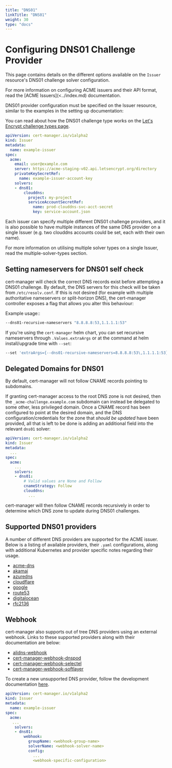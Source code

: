 ```yaml
---
title: "DNS01"
linkTitle: "DNS01"
weight: 30
type: "docs"
---
```


# Configuring DNS01 Challenge Provider

This page contains details on the different options available on the `Issuer`
resource's DNS01 challenge solver configuration.

For more information on configuring ACME issuers and their API format, read the
[ACME Issuers](<../index.md) documentation.

DNS01 provider configuration must be specified on the Issuer resource, similar
to the examples in the setting up documentation:

You can read about how the DNS01 challenge type works on the [Let's Encrypt
challenge types
page](https://letsencrypt.org/docs/challenge-types/#dns-01-challenge).

```yaml
apiVersion: cert-manager.io/v1alpha2
kind: Issuer
metadata:
  name: example-issuer
spec:
  acme:
    email: user@example.com
    server: https://acme-staging-v02.api.letsencrypt.org/directory
    privateKeySecretRef:
      name: example-issuer-account-key
    solvers:
    - dns01:
        clouddns:
          project: my-project
          serviceAccountSecretRef:
            name: prod-clouddns-svc-acct-secret
            key: service-account.json
```

Each issuer can specify multiple different DNS01 challenge providers, and
it is also possible to have multiple instances of the same DNS provider on a
single Issuer (e.g. two clouddns accounts could be set, each with their own
name).

For more information on utilising multiple solver types on a single Issuer,
read the multiple-solver-types section.

## Setting nameservers for DNS01 self check

cert-manager will check the correct DNS records exist before attempting a DNS01
challenge.  By default, the DNS servers for this check will be taken from
`/etc/resolv.conf`.  If this is not desired (for example with multiple
authoritative nameservers or split-horizon DNS), the cert-manager controller
exposes a flag that allows you alter this behaviour:

Example usage::
```bash
--dns01-recursive-nameservers "8.8.8.8:53,1.1.1.1:53"
```

If you're using the `cert-manager` helm chart, you can set recursive nameservers
through `.Values.extraArgs` or at the command at helm install/upgrade time
with `--set`:

```bash
--set 'extraArgs={--dns01-recursive-nameservers=8.8.8.8:53\,1.1.1.1:53}'
```

## Delegated Domains for DNS01

By default, cert-manager will not follow CNAME records pointing to subdomains.

If granting cert-manager access to the root DNS zone is not desired, then the
`_acme-challenge.example.com` subdomain can instead be delegated to some other,
less privileged domain.
Once a CNAME record has been configured to point at the desired domain, and the
DNS configuration/credentials for the zone that *should be updated* have been
provided, all that is left to be done is adding an additional field into the
relevant `dns01` solver:

```yaml
apiVersion: cert-manager.io/v1alpha2
kind: Issuer
metadata:
  ...
spec:
  acme:
    ...
    solvers:
    - dns01:
        # Valid values are None and Follow
        cnameStrategy: Follow
        clouddns:
          ...
```

cert-manager will then follow CNAME records recursively in order to determine
which DNS zone to update during DNS01 challenges.


## Supported DNS01 providers

A number of different DNS providers are supported for the ACME issuer. Below is
a listing of available providers, their `.yaml` configurations, along with additional Kubernetes
and provider specific notes regarding their usage.

- [acme-dns](./acme-dns.md)
- [akamai](./akami.md)
- [azuredns](./azuredns.md)
- [cloudflare](./cloudflare.md)
- [google](./google.md)
- [route53](./route53.md)
- [digitalocean](./digitalocean.md)
- [rfc2136](./rfc2136.md)

## Webhook

cert-manager also supports out of tree DNS providers using an external webhook.
Links to these supported providers along with their documentation are below:
- [alidns-webhook](https://github.com/pragkent/alidns-webhook)
- [cert-manager-webhook-dnspod](https://github.com/qqshfox/cert-manager-webhook-dnspod)
- [cert-manager-webhook-selectel](https://github.com/selectel/cert-manager-webhook-selectel)
- [cert-manager-webhook-softlayer](https://github.com/cgroschupp/cert-manager-webhook-softlayer)

To create a new unsupported DNS provider, follow the development documentation
[here](../../../devel/dns-providers.md).

```yaml
apiVersion: cert-manager.io/v1alpha2
kind: Issuer
metadata:
  name: example-issuer
spec:
  acme:
   ...
    solvers:
    - dns01:
        webhook:
          groupName: <webhook-group-name>
          solverName: <webhook-solver-name>
          config:
            ...
            <webhook-specific-configuration>
```
